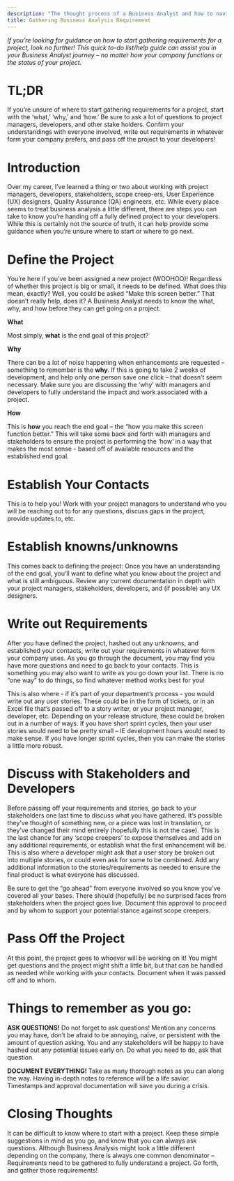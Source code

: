```yaml
---
description: "The thought process of a Business Analyst and how to navigate gathering requirements at any level."
title: Gathering Business Analysis Requirement
---
```


_If you’re looking for guidance on how to start gathering requirements for a project, look no further! This quick to-do list/help guide can assist you in your Business Analyst journey – no matter how your company functions or the status of your project._

# TL;DR

If you’re unsure of where to start gathering requirements for a project, start with the ‘what,’ ‘why,’ and ‘how.’ Be sure to ask a lot of questions to project managers, developers, and other stake holders. Confirm your understandings with everyone involved, write out requirements in whatever form your company prefers, and pass off the project to your developers! 

# Introduction

Over my career, I’ve learned a thing or two about working with project managers, developers, stakeholders, scope creep-ers, User Experience (UX) designers, Quality Assurance (QA) engineers, etc. While every place seems to treat business analysis a little different, there are steps you can take to know you’re handing off a fully defined project to your developers. While this is certainly not the source of truth, it can help provide some guidance when you’re unsure where to start or where to go next. 

# Define the Project

You’re here if you’ve been assigned a new project (WOOHOO)! Regardless of whether this project is big or small, it needs to be defined. What does this mean, exactly? Well, you could be asked “Make this screen better.” That doesn’t really help, does it? A Business Analyst needs to know the what, why, and how before they can get going on a project. 

**What**

Most simply, **what** is the end goal of this project?

**Why**

There can be a lot of noise happening when enhancements are requested – something to remember is the **why**. If this is going to take 2 weeks of development, and help only one person save one click – that doesn’t seem necessary. 
Make sure you are discussing the ‘why’ with managers and developers to fully understand the impact and work associated with a project. 

**How**

This is **how** you reach the end goal – the “how you make this screen function better.” This will take some back and forth with managers and stakeholders to ensure the project is performing the ‘how’ in a way that makes the most sense - based off of available resources and the established end goal. 

# Establish Your Contacts

This is to help you! Work with your project managers to understand who you will be reaching out to for any questions, discuss gaps in the project, provide updates to, etc. 

# Establish knowns/unknowns

This comes back to defining the project: Once you have an understanding of the end goal, you’ll want to define what you know about the project and what is still ambiguous. Review any current documentation in depth with your project managers, stakeholders, developers, and (if possible) any UX designers. 

# Write out Requirements

After you have defined the project, hashed out any unknowns, and established your contacts, write out your requirements in whatever form your company uses. As you go through the document, you may find you have more questions and need to go back to your contacts. This is something you may also want to write as you go down your list. There is no “one way” to do things, so find whatever method works best for you!

This is also where - if it’s part of your department’s process - you would write out any user stories. These could be in the form of tickets, or in an Excel file that’s passed off to a story writer, or your project manager, developer, etc. Depending on your release structure, these could be broken out in a number of ways. If you have short sprint cycles, then your user stories would need to be pretty small – IE development hours would need to make sense. If you have longer sprint cycles, then you can make the stories a little more robust. 

# Discuss with Stakeholders and Developers

Before passing off your requirements and stories, go back to your stakeholders one last time to discuss what you have gathered. It’s possible they’ve thought of something new, or a piece was lost in translation, or they’ve changed their mind entirely (hopefully this is not the case). This is the last chance for any ‘scope creepers’ to expose themselves and add on any additional requirements, or establish what the first enhancement will be. This is also where a developer might ask that a user story be broken out into multiple stories, or could even ask for some to be combined. Add any additional information to the stories/requirements as needed to ensure the final product is what everyone has discussed. 

Be sure to get the “go ahead” from everyone involved so you know you’ve covered all your bases. There should (hopefully) be no surprised faces from stakeholders when the project goes live. Document this approval to proceed and by whom to support your potential stance against scope creepers. 

# Pass Off the Project

At this point, the project goes to whoever will be working on it! You might get questions and the project might shift a little bit, but that can be handled as needed while working with your contacts. Document when it was passed off and to whom. 

# Things to remember as you go:

**ASK QUESTIONS!**
Do not forget to ask questions! Mention any concerns you may have, don’t be afraid to be annoying, naïve, or persistent with the amount of question asking. You and any stakeholders will be happy to have hashed out any potential issues early on. Do what you need to do, ask that question. 

**DOCUMENT EVERYTHING!**
Take as many thorough notes as you can along the way. Having in-depth notes to reference will be a life savior. Timestamps and approval documentation will save you during a crisis. 

# Closing Thoughts

It can be difficult to know where to start with a project. Keep these simple suggestions in mind as you go, and know that you can always ask questions. Although Business Analysis might look a little different depending on the company, there is always one common denominator – Requirements need to be gathered to fully understand a project. Go forth, and gather those requirements!  



